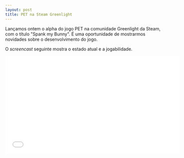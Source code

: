 ```yaml
---
layout: post
title: PET na Steam Greenlight
---
```


Lançamos ontem o alpha do jogo PET na comunidade Greenlight da Steam, com o título "Spank my Bunny". 
É uma oportunidade de mostrarmos novidades sobre o desenvolvimento do jogo. 

O _screencast_ seguinte mostra o estado atual e a jogabilidade.

<iframe width="560" height="315" src="//www.youtube.com/embed/sIHtOMnMq_Y" frameborder="0" allowfullscreen></iframe>



